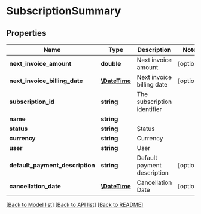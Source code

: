 # SubscriptionSummary

## Properties
Name | Type | Description | Notes
------------ | ------------- | ------------- | -------------
**next_invoice_amount** | **double** | Next invoice amount | [optional] 
**next_invoice_billing_date** | [**\DateTime**](\DateTime.md) | Next invoice billing date | [optional] 
**subscription_id** | **string** | The subscription identifier | 
**name** | **string** |  | 
**status** | **string** | Status | 
**currency** | **string** | Currency | 
**user** | **string** | User | 
**default_payment_description** | **string** | Default payment description | [optional] 
**cancellation_date** | [**\DateTime**](\DateTime.md) | Cancellation Date | [optional] 

[[Back to Model list]](../README.md#documentation-for-models) [[Back to API list]](../README.md#documentation-for-api-endpoints) [[Back to README]](../README.md)


